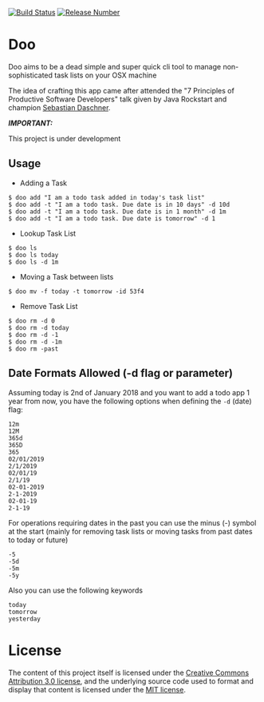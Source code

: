 [![Build Status](https://travis-ci.com/gekalogiros/Doo.svg?branch=master)](https://travis-ci.com/gekalogiros/Doo)
[![Release Number](https://img.shields.io/github/release/gekalogiros/Doo.svg)](https://travis-ci.com/gekalogiros/Doo)
 
# Doo

Doo aims to be a dead simple and super quick cli tool to manage non-sophisticated task lists on your OSX machine

The idea of crafting this app came after attended the "7 Principles of Productive Software Developers" talk given by Java Rockstart and champion [Sebastian Daschner](https://github.com/sdaschner).   

***IMPORTANT:***

This project is under development

## Usage

- Adding a Task
```
$ doo add "I am a todo task added in today's task list"
$ doo add -t "I am a todo task. Due date is in 10 days" -d 10d
$ doo add -t "I am a todo task. Due date is in 1 month" -d 1m
$ doo add -t "I am a todo task. Due date is tomorrow" -d 1
```

- Lookup Task List
```
$ doo ls
$ doo ls today
$ doo ls -d 1m
```

- Moving a Task between lists
```
$ doo mv -f today -t tomorrow -id 53f4
```

- Remove Task List
```
$ doo rm -d 0
$ doo rm -d today
$ doo rm -d -1
$ doo rm -d -1m
$ doo rm -past
```

## Date Formats Allowed (-d flag or parameter)

Assuming today is 2nd of January 2018 and you want to add a todo app 1 year from now, you have the following options when defining the `-d` (date) flag:

```
12m
12M
365d
365D
365
02/01/2019
2/1/2019
02/01/19
2/1/19
02-01-2019
2-1-2019
02-01-19
2-1-19
```

For operations requiring dates in the past you can use the minus (-) symbol at the start (mainly for removing task lists or moving tasks from past dates to today or future)

```
-5
-5d
-5m
-5y
```

Also you can use the following keywords

```
today
tomorrow
yesterday
```

# License

The content of this project itself is licensed under the [Creative Commons Attribution 3.0 license](http://creativecommons.org/licenses/by/3.0/us/deed.en_US), and the underlying source code used to format and display that content is licensed under the [MIT license](http://opensource.org/licenses/mit-license.php).
